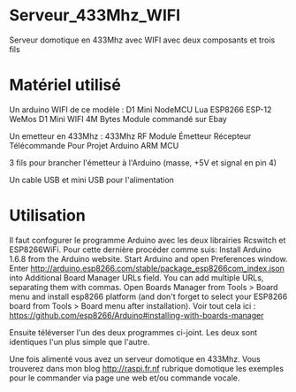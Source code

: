 # Serveur_433Mhz_WIFI
Serveur domotique en 433Mhz avec WIFI avec deux composants et trois fils

# Matériel utilisé
Un arduino WIFI de ce modèle :
D1 Mini NodeMCU Lua ESP8266 ESP-12 WeMos D1 Mini WIFI 4M Bytes Module
commandé sur Ebay
 
Un emetteur en 433Mhz : 433Mhz RF Module Émetteur Récepteur Télécommande Pour Projet Arduino ARM MCU
 
3 fils pour brancher l'émetteur à l'Arduino (masse, +5V et signal en pin 4)
 
Un cable USB et mini USB pour l'alimentation
 
# Utilisation
Il faut confogurer le programme Arduino avec les deux librairies Rcswitch et ESP8266WiFi. Pour cette dernière procéder comme suis:
  Install Arduino 1.6.8 from the Arduino website.
  Start Arduino and open Preferences window.
  Enter http://arduino.esp8266.com/stable/package_esp8266com_index.json into Additional Board Manager URLs field. You can add multiple     URLs, separating them with commas.
  Open Boards Manager from Tools > Board menu and install esp8266 platform (and don't forget to select your ESP8266 board from Tools > Board menu after installation).
  Voir tout cela ici : https://github.com/esp8266/Arduino#installing-with-boards-manager
  
Ensuite téléverser l'un des deux programmes ci-joint. Les deux sont identiques l'un plus simple que l'autre.
  
Une fois alimenté vous avez un serveur domotique en 433Mhz. Vous trouverez dans mon blog http://raspi.fr.nf rubrique domotique les exemples pour le commander via page une web et/ou commande vocale.
